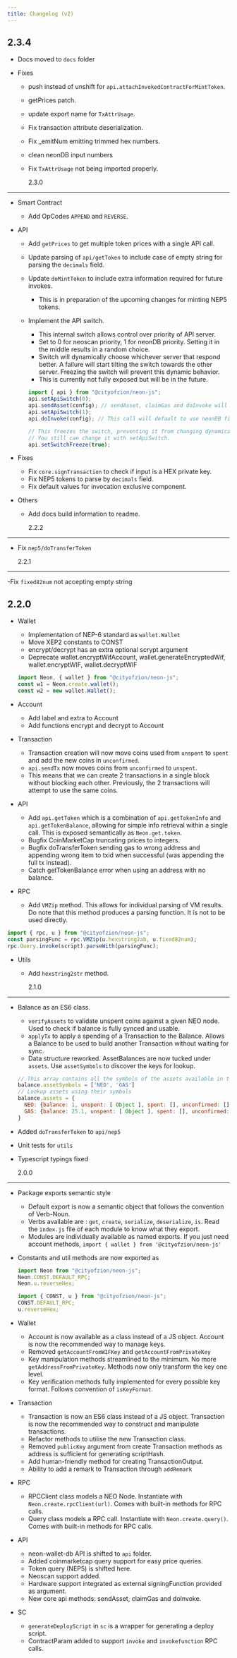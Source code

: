 ```yaml
---
title: Changelog (v2)
---
```


## 2.3.4

- Docs moved to `docs` folder

- Fixes

  - push instead of unshift for `api.attachInvokedContractForMintToken`.
  - getPrices patch.
  - update export name for `TxAttrUsage`.
  - Fix transaction attribute deserialization.
  - Fix \_emitNum emitting trimmed hex numbers.
  - clean neonDB input numbers
  - Fix `TxAttrUsage` not being imported properly.

    2.3.0

---

- Smart Contract

  - Add OpCodes `APPEND` and `REVERSE`.

- API

  - Add `getPrices` to get multiple token prices with a single API call.
  - Update parsing of `api/getToken` to include case of empty string for parsing
    the `decimals` field.
  - Update `doMintToken` to include extra information required for future
    invokes.

    - This is in preparation of the upcoming changes for minting NEP5 tokens.

  - Implement the API switch.

    - This internal switch allows control over priority of API server.
    - Set to 0 for neoscan priority, 1 for neonDB priority. Setting it in the
      middle results in a random choice.
    - Switch will dynamically choose whichever server that respond better. A
      failure will start tilting the switch towards the other server. Freezing
      the switch will prevent this dynamic behavior.
    - This is currently not fully exposed but will be in the future.

    ```js
    import { api } from "@cityofzion/neon-js";
    api.setApiSwitch(0);
    api.sendAsset(config); // sendAsset, claimGas and doInvoke will default to use neoscan first
    api.setApiSwitch(1);
    api.doInvoke(config); // This call will default to use neonDB first

    // This freezes the switch, preventing it from changing dynamically.
    // You still can change it with setApiSwitch.
    api.setSwitchFreeze(true);
    ```

- Fixes

  - Fix `core.signTransaction` to check if input is a HEX private key.
  - Fix NEP5 tokens to parse by `decimals` field.
  - Fix default values for invocation exclusive component.

- Others

  - Add docs build information to readme.

    2.2.2

---

- Fix `nep5/doTransferToken`

  2.2.1

---

-Fix `fixed82num` not accepting empty string

## 2.2.0

- Wallet

  - Implementation of NEP-6 standard as `wallet.Wallet`
  - Move XEP2 constants to CONST
  - encrypt/decrypt has an extra optional scrypt argument
  - Deprecate wallet.encryptWifAccount, wallet.generateEncryptedWif,
    wallet.encryptWIF, wallet.decryptWIF

  ```js
  import Neon, { wallet } from "@cityofzion/neon-js";
  const w1 = Neon.create.wallet();
  const w2 = new wallet.Wallet();
  ```

- Account

  - Add label and extra to Account
  - Add functions encrypt and decrypt to Account

- Transaction

  - Transaction creation will now move coins used from `unspent` to `spent` and
    add the new coins in `unconfirmed`.
  - `api.sendTx` now moves coins from `unconfirmed` to `unspent`.
  - This means that we can create 2 transactions in a single block without
    blocking each other. Previously, the 2 transactions will attempt to use the
    same coins.

- API

  - Add `api.getToken` which is a combination of `api.getTokenInfo` and
    `api.getTokenBalance`, allowing for simple info retrieval within a single
    call. This is exposed semantically as `Neon.get.token`.
  - Bugfix CoinMarketCap truncating prices to integers.
  - Bugfix doTransferToken sending gas to wrong address and appending wrong item
    to txid when successful (was appending the full tx instead).
  - Catch getTokenBalance error when using an address with no balance.

- RPC

  - Add `VMZip` method. This allows for individual parsing of VM results. Do
    note that this method produces a parsing function. It is not to be used
    directly.

```js
import { rpc, u } from "@cityofzion/neon-js";
const parsingFunc = rpc.VMZip(u.hexstring2ab, u.fixed82num);
rpc.Query.invoke(script).parseWith(parsingFunc);
```

- Utils

  - Add `hexstring2str` method.

    2.1.0

---

- Balance as an ES6 class.

  - `verifyAssets` to validate unspent coins against a given NEO node. Used to
    check if balance is fully synced and usable.
  - `applyTx` to apply a spending of a Transaction to the Balance. Allows a
    Balance to be used to build another Transaction without waiting for sync.
  - Data structure reworked. AssetBalances are now tucked under `assets`. Use
    `assetSymbols` to discover the keys for lookup.

  ```js
  // This array contains all the symbols of the assets available in this Balance
  balance.assetSymbols = ['NEO', 'GAS']
  // Lookup assets using their symbols
  balance.assets = {
    NEO: {balance: 1, unspent: [ Object ], spent: [], unconfirmed: []}
    GAS: {balance: 25.1, unspent: [ Object ], spent: [], unconfirmed: []}
  }
  ```

- Added `doTransferToken` to `api/nep5`
- Unit tests for `utils`
- Typescript typings fixed

  2.0.0

---

- Package exports semantic style

  - Default export is now a semantic object that follows the convention of
    Verb-Noun.
  - Verbs available are : `get`, `create`, `serialize`, `deserialize`, `is`.
    Read the `index.js` file of each module to know what they export.
  - Modules are individually available as named exports. If you just need
    account methods, `import { wallet } from '@cityofzion/neon-js'`

- Constants and util methods are now exported as

  ```js
  import Neon from "@cityofzion/neon-js";
  Neon.CONST.DEFAULT_RPC;
  Neon.u.reverseHex;

  import { CONST, u } from "@cityofzion/neon-js";
  CONST.DEFAULT_RPC;
  u.reverseHex;
  ```

- Wallet

  - Account is now available as a class instead of a JS object. Account is now
    the recommended way to manage keys.
  - Removed `getAccountFromWIFKey` and `getAccountFromPrivateKey`
  - Key manipulation methods streamlined to the minimum. No more
    `getAddressFromPrivateKey`. Methods now only transform the key one level.
  - Key verification methods fully implemented for every possible key format.
    Follows convention of `isKeyFormat`.

- Transaction

  - Transaction is now an ES6 class instead of a JS object. Transaction is now
    the recommended way to construct and manipulate transactions.
  - Refactor methods to utilise the new Transaction class.
  - Removed `publicKey` argument from create Transaction methods as address is
    sufficient for generating scriptHash.
  - Add human-friendly method for creating TransactionOutput.
  - Ability to add a remark to Transaction through `addRemark`

- RPC

  - RPCClient class models a NEO Node. Instantiate with
    `Neon.create.rpcClient(url)`. Comes with built-in methods for RPC calls.
  - Query class models a RPC call. Instantiate with `Neon.create.query()`. Comes
    with built-in methods for RPC calls.

- API

  - neon-wallet-db API is shifted to `api` folder.
  - Added coinmarketcap query support for easy price queries.
  - Token query (NEP5) is shifted here.
  - Neoscan support added.
  - Hardware support integrated as external signingFunction provided as
    argument.
  - New core api methods: sendAsset, claimGas and doInvoke.

- SC

  - `generateDeployScript` in `sc` is a wrapper for generating a deploy script.
  - ContractParam added to support `invoke` and `invokefunction` RPC calls.

